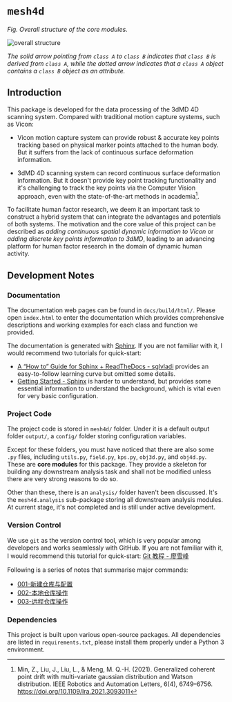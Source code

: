 # `mesh4d`

_Fig. Overall structure of the core modules._

![overall structure](https://github.com/TOB-KNPOB/Ultra-Motion-Capture/blob/main/docs/source/figures/overall_structure.png)

_The solid arrow pointing from `class A` to `class B` indicates that `class B` is derived from `class A`, while the dotted arrow indicates that a `class A` object contains a `class B` object as an attribute._

## Introduction

This package is developed for the data processing of the 3dMD 4D scanning system. Compared with traditional motion capture systems, such as Vicon:

- Vicon motion capture system can provide robust & accurate key points tracking based on physical marker points attached to the human body. But it suffers from the lack of continuous surface deformation information.

- 3dMD 4D scanning system can record continuous surface deformation information. But it doesn't provide key point tracking functionality and it's challenging to track the key points via the Computer Vision approach, even with the state-of-the-art methods in academia[^Min_Z_2021].

[^Min_Z_2021]: Min, Z., Liu, J., Liu, L., & Meng, M. Q.-H. (2021). Generalized coherent point drift with multi-variate gaussian distribution and Watson distribution. IEEE Robotics and Automation Letters, 6(4), 6749–6756. https://doi.org/10.1109/lra.2021.3093011

To facilitate human factor research, we deem it an important task to construct a hybrid system that can integrate the advantages and potentials of both systems. The motivation and the core value of this project can be described as *adding continuous spatial dynamic information to Vicon* or *adding discrete key points information to 3dMD*, leading to an advancing platform for human factor research in the domain of dynamic human activity.

## Development Notes

### Documentation

The documentation web pages can be found in `docs/build/html/`. Please open `index.html` to enter the documentation which provides comprehensive descriptions and working examples for each class and function we provided.

The documentation is generated with [Sphinx](https://www.sphinx-doc.org/en/master/index.html). If you are not familiar with it, I would recommend two tutorials for quick-start:

- [A “How to” Guide for Sphinx + ReadTheDocs - sglvladi](https://sphinx-rtd-tutorial.readthedocs.io/en/latest/) provides an easy-to-follow learning curve but omitted some details.
- [Getting Started - Sphinx](https://www.sphinx-doc.org/en/master/usage/quickstart.html) is harder to understand, but provides some essential information to understand the background, which is vital even for very basic configuration.

### Project Code

The project code is stored in `mesh4d/` folder. Under it is a default output folder `output/`, a `config/` folder storing configuration variables.

Except for these folders, you must have noticed that there are also some `.py` files, including `utils.py`, `field.py`, `kps.py`, `obj3d.py`, and `obj4d.py`. These are **core modules** for this package. They provide a skeleton for building any downstream analysis task and shall not be modified unless there are very strong reasons to do so.

Other than these, there is an `analysis/` folder haven't been discussed. It's the `mesh4d.analysis` sub-package storing all downstream analysis modules. At current stage, it's not completed and is still under active development.

### Version Control

We use `git` as the version control tool, which is very popular among developers and works seamlessly with GitHub. If you are not familiar with it, I would recommend this tutorial for quick-start: [Git 教程 - 廖雪峰](https://www.liaoxuefeng.com/wiki/896043488029600)

Following is a series of notes that summarise major commands:

- [001-新建仓库与配置](https://dynalist.io/d/98jG0ek7Inu6QtMoBTjP4vj6)
- [002-本地仓库操作](https://dynalist.io/d/4L3UM0yhrYAriHjoQTptEMBk)
- [003-远程仓库操作](https://dynalist.io/d/0NozPTssxkVC8aVebCbNmBkR)

### Dependencies

This project is built upon various open-source packages. All dependencies are listed in `requirements.txt`, please install them properly under a Python 3 environment.
